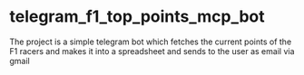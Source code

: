 # telegram_f1_top_points_mcp_bot
The project is a simple telegram bot which fetches the current points of the F1 racers and makes it into a spreadsheet and sends to the user as email via gmail
